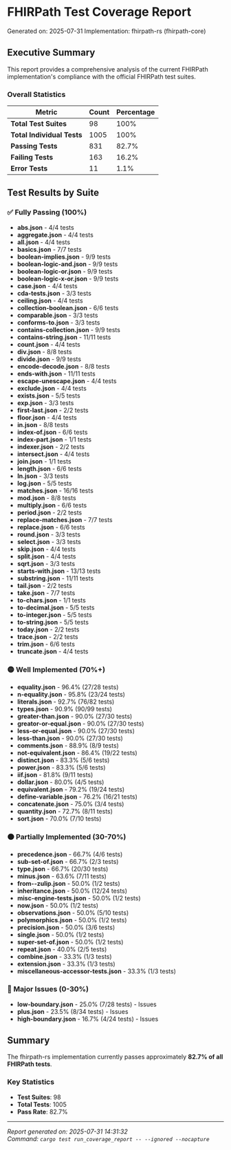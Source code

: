 # FHIRPath Test Coverage Report

Generated on: 2025-07-31
Implementation: fhirpath-rs (fhirpath-core)

## Executive Summary

This report provides a comprehensive analysis of the current FHIRPath implementation's compliance with the official FHIRPath test suites.

### Overall Statistics

| Metric | Count | Percentage |
|--------|-------|------------|
| **Total Test Suites** | 98 | 100% |
| **Total Individual Tests** | 1005 | 100% |
| **Passing Tests** | 831 | 82.7% |
| **Failing Tests** | 163 | 16.2% |
| **Error Tests** | 11 | 1.1% |

## Test Results by Suite

### ✅ Fully Passing (100%)

- **abs.json** - 4/4 tests
- **aggregate.json** - 4/4 tests
- **all.json** - 4/4 tests
- **basics.json** - 7/7 tests
- **boolean-implies.json** - 9/9 tests
- **boolean-logic-and.json** - 9/9 tests
- **boolean-logic-or.json** - 9/9 tests
- **boolean-logic-x-or.json** - 9/9 tests
- **case.json** - 4/4 tests
- **cda-tests.json** - 3/3 tests
- **ceiling.json** - 4/4 tests
- **collection-boolean.json** - 6/6 tests
- **comparable.json** - 3/3 tests
- **conforms-to.json** - 3/3 tests
- **contains-collection.json** - 9/9 tests
- **contains-string.json** - 11/11 tests
- **count.json** - 4/4 tests
- **div.json** - 8/8 tests
- **divide.json** - 9/9 tests
- **encode-decode.json** - 8/8 tests
- **ends-with.json** - 11/11 tests
- **escape-unescape.json** - 4/4 tests
- **exclude.json** - 4/4 tests
- **exists.json** - 5/5 tests
- **exp.json** - 3/3 tests
- **first-last.json** - 2/2 tests
- **floor.json** - 4/4 tests
- **in.json** - 8/8 tests
- **index-of.json** - 6/6 tests
- **index-part.json** - 1/1 tests
- **indexer.json** - 2/2 tests
- **intersect.json** - 4/4 tests
- **join.json** - 1/1 tests
- **length.json** - 6/6 tests
- **ln.json** - 3/3 tests
- **log.json** - 5/5 tests
- **matches.json** - 16/16 tests
- **mod.json** - 8/8 tests
- **multiply.json** - 6/6 tests
- **period.json** - 2/2 tests
- **replace-matches.json** - 7/7 tests
- **replace.json** - 6/6 tests
- **round.json** - 3/3 tests
- **select.json** - 3/3 tests
- **skip.json** - 4/4 tests
- **split.json** - 4/4 tests
- **sqrt.json** - 3/3 tests
- **starts-with.json** - 13/13 tests
- **substring.json** - 11/11 tests
- **tail.json** - 2/2 tests
- **take.json** - 7/7 tests
- **to-chars.json** - 1/1 tests
- **to-decimal.json** - 5/5 tests
- **to-integer.json** - 5/5 tests
- **to-string.json** - 5/5 tests
- **today.json** - 2/2 tests
- **trace.json** - 2/2 tests
- **trim.json** - 6/6 tests
- **truncate.json** - 4/4 tests

### 🟡 Well Implemented (70%+)

- **equality.json** - 96.4% (27/28 tests)
- **n-equality.json** - 95.8% (23/24 tests)
- **literals.json** - 92.7% (76/82 tests)
- **types.json** - 90.9% (90/99 tests)
- **greater-than.json** - 90.0% (27/30 tests)
- **greator-or-equal.json** - 90.0% (27/30 tests)
- **less-or-equal.json** - 90.0% (27/30 tests)
- **less-than.json** - 90.0% (27/30 tests)
- **comments.json** - 88.9% (8/9 tests)
- **not-equivalent.json** - 86.4% (19/22 tests)
- **distinct.json** - 83.3% (5/6 tests)
- **power.json** - 83.3% (5/6 tests)
- **iif.json** - 81.8% (9/11 tests)
- **dollar.json** - 80.0% (4/5 tests)
- **equivalent.json** - 79.2% (19/24 tests)
- **define-variable.json** - 76.2% (16/21 tests)
- **concatenate.json** - 75.0% (3/4 tests)
- **quantity.json** - 72.7% (8/11 tests)
- **sort.json** - 70.0% (7/10 tests)

### 🟠 Partially Implemented (30-70%)

- **precedence.json** - 66.7% (4/6 tests)
- **sub-set-of.json** - 66.7% (2/3 tests)
- **type.json** - 66.7% (20/30 tests)
- **minus.json** - 63.6% (7/11 tests)
- **from--zulip.json** - 50.0% (1/2 tests)
- **inheritance.json** - 50.0% (12/24 tests)
- **misc-engine-tests.json** - 50.0% (1/2 tests)
- **now.json** - 50.0% (1/2 tests)
- **observations.json** - 50.0% (5/10 tests)
- **polymorphics.json** - 50.0% (1/2 tests)
- **precision.json** - 50.0% (3/6 tests)
- **single.json** - 50.0% (1/2 tests)
- **super-set-of.json** - 50.0% (1/2 tests)
- **repeat.json** - 40.0% (2/5 tests)
- **combine.json** - 33.3% (1/3 tests)
- **extension.json** - 33.3% (1/3 tests)
- **miscellaneous-accessor-tests.json** - 33.3% (1/3 tests)

### 🔴 Major Issues (0-30%)

- **low-boundary.json** - 25.0% (7/28 tests) - Issues
- **plus.json** - 23.5% (8/34 tests) - Issues
- **high-boundary.json** - 16.7% (4/24 tests) - Issues

## Summary

The fhirpath-rs implementation currently passes approximately **82.7% of all FHIRPath tests**.

### Key Statistics
- **Test Suites**: 98
- **Total Tests**: 1005
- **Pass Rate**: 82.7%

---

*Report generated on: 2025-07-31 14:31:32*  
*Command: `cargo test run_coverage_report -- --ignored --nocapture`*
